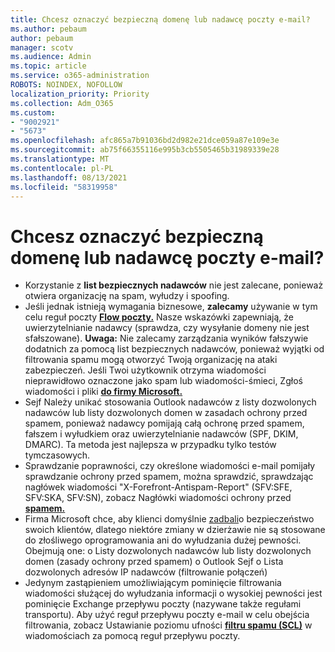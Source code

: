 ```yaml
---
title: Chcesz oznaczyć bezpieczną domenę lub nadawcę poczty e-mail?
ms.author: pebaum
author: pebaum
manager: scotv
ms.audience: Admin
ms.topic: article
ms.service: o365-administration
ROBOTS: NOINDEX, NOFOLLOW
localization_priority: Priority
ms.collection: Adm_O365
ms.custom:
- "9002921"
- "5673"
ms.openlocfilehash: afc865a7b91036bd2d982e21dce059a87e109e3e
ms.sourcegitcommit: ab75f66355116e995b3cb5505465b31989339e28
ms.translationtype: MT
ms.contentlocale: pl-PL
ms.lasthandoff: 08/13/2021
ms.locfileid: "58319958"
---
```

# <a name="need-to-mark-a-domain-or-email-sender-safe"></a>Chcesz oznaczyć bezpieczną domenę lub nadawcę poczty e-mail?

- Korzystanie z **list bezpiecznych nadawców** nie jest zalecane, ponieważ otwiera organizację na spam, wyłudzy i spoofing.
- Jeśli jednak istnieją wymagania biznesowe, **zalecamy** używanie w tym celu reguł poczty **[Flow poczty.](https://docs.microsoft.com/microsoft-365/security/office-365-security/create-safe-sender-lists-in-office-365?view=o365-worldwide#recommended-use-mail-flow-rules)** Nasze wskazówki zapewniają, że uwierzytelnianie nadawcy (sprawdza, czy wysyłanie domeny nie jest sfałszowane). 
    **Uwaga:** Nie zalecamy zarządzania wyników fałszywie dodatnich za pomocą list bezpiecznych nadawców, ponieważ wyjątki od filtrowania spamu mogą otworzyć Twoją organizację na ataki zabezpieczeń. Jeśli Twoi użytkownik otrzyma wiadomości nieprawidłowo oznaczone jako spam lub wiadomości-śmieci, Zgłoś wiadomości i pliki **[do firmy Microsoft.](https://protection.office.com/reportsubmission)**
- Sejf Należy unikać stosowania Outlook nadawców z listy dozwolonych nadawców  lub listy dozwolonych domen w zasadach ochrony przed spamem, ponieważ nadawcy pomijają całą ochronę przed spamem, fałszem i wyłudkiem oraz uwierzytelnianie nadawców (SPF, DKIM, DMARC). Ta metoda jest najlepsza w przypadku tylko testów tymczasowych.
- Sprawdzanie poprawności, czy określone wiadomości e-mail pomijały sprawdzanie ochrony przed spamem, można sprawdzić, sprawdzając nagłówek wiadomości "X-Forefront-Antispam-Report" (SFV:SFE, SFV:SKA, SFV:SN), zobacz Nagłówki wiadomości ochrony przed **[spamem.](https://docs.microsoft.com/microsoft-365/security/office-365-security/anti-spam-message-headers)**
- Firma Microsoft chce, aby klienci domyślnie [zadbali](https://docs.microsoft.com/microsoft-365/security/office-365-security/secure-by-default#exceptions)o bezpieczeństwo swoich klientów, dlatego niektóre zmiany w dzierżawie nie są stosowane do złośliwego oprogramowania ani do wyłudzania dużej pewności. Obejmują one: o Listy dozwolonych nadawców lub listy dozwolonych domen (zasady ochrony przed spamem) o Outlook Sejf o Lista dozwolonych adresów IP nadawców (filtrowanie połączeń) 
- Jedynym zastąpieniem umożliwiającym pominięcie filtrowania wiadomości służącej do wyłudzania informacji o wysokiej pewności jest pominięcie Exchange przepływu poczty (nazywane także regułami transportu). Aby użyć reguł przepływu poczty e-mail w celu obejścia filtrowania, zobacz Ustawianie poziomu ufności **[filtru spamu (SCL)](https://docs.microsoft.com/microsoft-365/security/office-365-security/use-mail-flow-rules-to-set-the-spam-confidence-level-scl-in-messages)** w wiadomościach za pomocą reguł przepływu poczty.